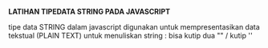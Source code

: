 **LATIHAN TIPEDATA STRING PADA JAVASCRIPT**

tipe data STRING dalam javascript digunakan untuk mempresentasikan data tekstual (PLAIN TEXT)
untuk menuliskan string : bisa kutip dua "" / kutip ''
